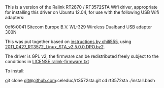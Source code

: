 This is a version of the Ralink RT2870 / RT3572STA Wifi driver, appropriate for installing this driver on Ubuntu 12.04, for use with the following USB Wifi adapters:

  0df6:0041 Sitecom Europe B.V. WL-329 Wireless Dualband USB adapter 300N

This was put together based on [instructions by chili555](http://ubuntuforums.org/showthread.php?t=1659230), using [2011_0427_RT3572_Linux_STA_v2.5.0.0.DPO.bz2](http://www.ralinkgech.com/en/04_support/license.php?sn=5017).

The driver is GPL v2, the firmware can be redistributed freely subject to the conditions in [LICENSE ralink-firmware.txt](https://raw.github.com/celeduc/rt3572sta/master/LICENSE%20ralink-firmware.txt)

To install:

git clone git@github.com:celeduc/rt3572sta.git
cd rt3572sta
./install.bash
